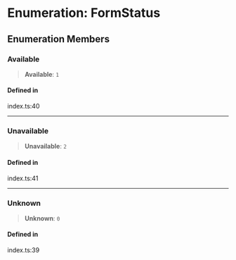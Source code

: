 # Enumeration: FormStatus

## Enumeration Members

### Available

> **Available**: `1`

#### Defined in

index.ts:40

***

### Unavailable

> **Unavailable**: `2`

#### Defined in

index.ts:41

***

### Unknown

> **Unknown**: `0`

#### Defined in

index.ts:39
